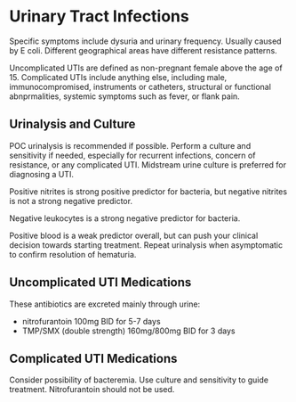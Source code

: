# Urinary Tract Infections
Specific symptoms include dysuria and urinary frequency. Usually caused by E coli. Different geographical areas have different resistance patterns.

Uncomplicated UTIs are defined as non-pregnant female above the age of 15. Complicated UTIs include anything else, including male, immunocompromised, instruments or catheters, structural or functional abnprmalities, systemic symptoms such as fever, or flank pain.

## Urinalysis and Culture
POC urinalysis is recommended if possible. Perform a culture and sensitivity if needed, especially for recurrent infections, concern of resistance, or any complicated UTI. Midstream urine culture is preferred for diagnosing a UTI.

Positive nitrites is strong positive predictor for bacteria, but negative nitrites is not a strong negative predictor.

Negative leukocytes is a strong negative predictor for bacteria.

Positive blood is a weak predictor overall, but can push your clinical decision towards starting treatment. Repeat urinalysis when asymptomatic to confirm resolution of hematuria. 

## Uncomplicated UTI Medications
These antibiotics are excreted mainly through urine:
- nitrofurantoin 100mg BID for 5-7 days
- TMP/SMX (double strength) 160mg/800mg BID for 3 days

## Complicated UTI Medications
Consider possibility of bacteremia. Use culture and sensitivity to guide treatment. Nitrofurantoin should not be used.
